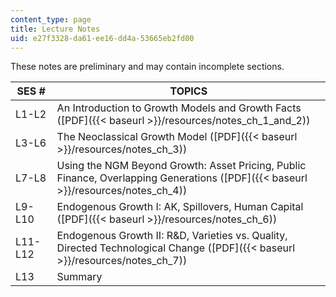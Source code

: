```yaml
---
content_type: page
title: Lecture Notes
uid: e27f3328-da61-ee16-dd4a-53665eb2fd00
---
```


These notes are preliminary and may contain incomplete sections.

| SES # | TOPICS |
| --- | --- |
| L1-L2 | An Introduction to Growth Models and Growth Facts ([PDF]({{< baseurl >}}/resources/notes_ch_1_and_2)) |
| L3-L6 | The Neoclassical Growth Model ([PDF]({{< baseurl >}}/resources/notes_ch_3)) |
| L7-L8 | Using the NGM Beyond Growth: Asset Pricing, Public Finance, Overlapping Generations ([PDF]({{< baseurl >}}/resources/notes_ch_4)) |
| L9-L10 | Endogenous Growth I: AK, Spillovers, Human Capital ([PDF]({{< baseurl >}}/resources/notes_ch_6)) |
| L11-L12 | Endogenous Growth II: R&D, Varieties vs. Quality, Directed Technological Change ([PDF]({{< baseurl >}}/resources/notes_ch_7)) |
| L13 | Summary